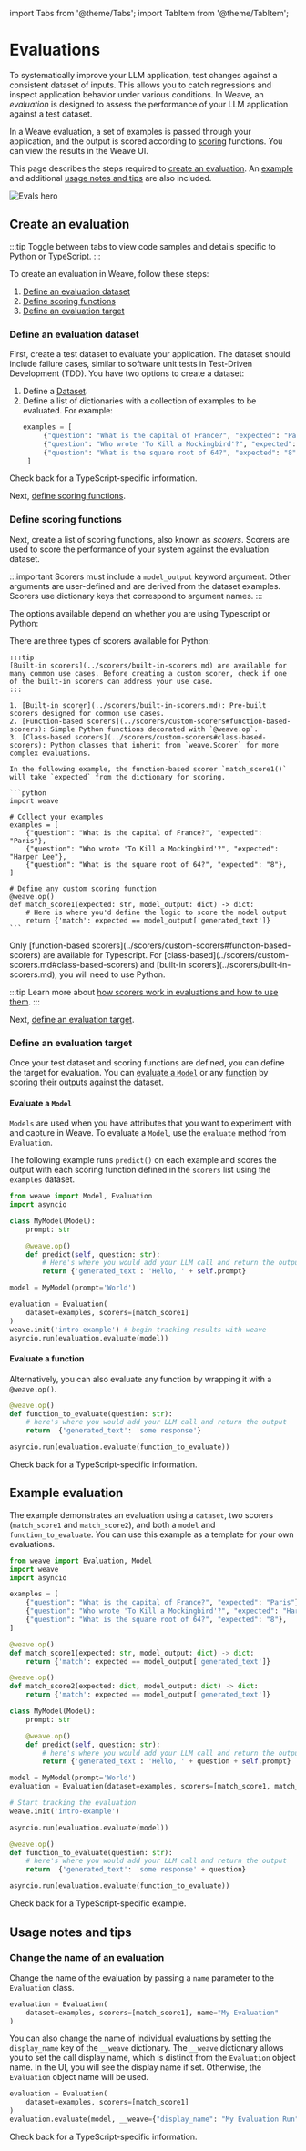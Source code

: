 import Tabs from '@theme/Tabs';
import TabItem from '@theme/TabItem';

# Evaluations

To systematically improve your LLM application, test changes against a consistent dataset of inputs. This allows you to catch regressions and inspect application behavior under various conditions. In Weave, an _evaluation_ is designed to assess the performance of your LLM application against a test dataset.

In a Weave evaluation, a set of examples is passed through your application, and the output is scored according to [scoring](../scorers/scorers-overview.md) functions. You can view the results in the Weave UI.

This page describes the steps required to [create an evaluation](#create-an-evaluation). An [example](#example-evaluation) and additional [usage notes and tips](#usage-notes-and-tips) are also included.

![Evals hero](../../../static/img/evals-hero.png)

## Create an evaluation

:::tip
Toggle between tabs to view code samples and details specific to Python or TypeScript.
:::

To create an evaluation in Weave, follow these steps:

1. [Define an evaluation dataset](#define-an-evaluation-dataset)
2. [Define scoring functions](#define-scoring-functions)
3. [Define an evaluation target](#define-an-evaluation-target)

### Define an evaluation dataset

<Tabs groupId="programming-language">
  <TabItem value="python" label="Python" default>

First, create a test dataset to evaluate your application. The dataset should include failure cases, similar to software unit tests in Test-Driven Development (TDD). You have two options to create a dataset:

1. Define a [Dataset](/guides/core-types/datasets).
2. Define a list of dictionaries with a collection of examples to be evaluated. For example:
   ```python
   examples = [
        {"question": "What is the capital of France?", "expected": "Paris"},
        {"question": "Who wrote 'To Kill a Mockingbird'?", "expected": "Harper Lee"},
        {"question": "What is the square root of 64?", "expected": "8"},
    ]
   ```
</TabItem>
  <TabItem value="typescript" label="TypeScript">
     Check back for a TypeScript-specific information.
  </TabItem>
</Tabs>
   

Next, [define scoring functions](#define-scoring-functions).

### Define scoring functions

Next, create a list of scoring functions, also known as _scorers_. Scorers are used to score the performance of your system against the evaluation dataset. 

:::important
Scorers must include a `model_output` keyword argument. Other arguments are user-defined and are derived from the dataset examples. Scorers use dictionary keys that correspond to argument names.
:::

The options available depend on whether you are using Typescript or Python:

<Tabs groupId="programming-language">
  <TabItem value="python" label="Python" default>
  There are three types of scorers available for Python:

    :::tip
    [Built-in scorers](../scorers/built-in-scorers.md) are available for many common use cases. Before creating a custom scorer, check if one of the built-in scorers can address your use case.
    :::

    1. [Built-in scorer](../scorers/built-in-scorers.md): Pre-built scorers designed for common use cases.
    2. [Function-based scorers](../scorers/custom-scorers#function-based-scorers): Simple Python functions decorated with `@weave.op`.
    3. [Class-based scorers](../scorers/custom-scorers#class-based-scorers): Python classes that inherit from `weave.Scorer` for more complex evaluations.

    In the following example, the function-based scorer `match_score1()` will take `expected` from the dictionary for scoring.

    ```python
    import weave

    # Collect your examples
    examples = [
        {"question": "What is the capital of France?", "expected": "Paris"},
        {"question": "Who wrote 'To Kill a Mockingbird'?", "expected": "Harper Lee"},
        {"question": "What is the square root of 64?", "expected": "8"},
    ]

    # Define any custom scoring function
    @weave.op()
    def match_score1(expected: str, model_output: dict) -> dict:
        # Here is where you'd define the logic to score the model output
        return {'match': expected == model_output['generated_text']}
    ```

  </TabItem>
  <TabItem value="typescript" label="TypeScript">
     Only [function-based scorers](../scorers/custom-scorers#function-based-scorers) are available for Typescript. For [class-based](../scorers/custom-scorers.md#class-based-scorers) and [built-in scorers](../scorers/built-in-scorers.md), you will need to use Python.
  </TabItem>
</Tabs>

:::tip
Learn more about [how scorers work in evaluations and how to use them](../scorers/scorers-overview.md). 
:::

Next, [define an evaluation target](#define-an-evaluation-target).

### Define an evaluation target

<Tabs groupId="programming-language">
  <TabItem value="python" label="Python" default>

Once your test dataset and scoring functions are defined, you can define the target for evaluation. You can [evaluate a `Model`](#evaluate-a-model) or any [function](#evaluate-a-function) by scoring their outputs against the dataset.

#### Evaluate a `Model` 

`Models` are used when you have attributes that you want to experiment with and capture in Weave.
To evaluate a `Model`, use the `evaluate` method from `Evaluation`. 

The following example runs `predict()` on each example and scores the output with each scoring function defined in the `scorers` list using the `examples` dataset.

```python
from weave import Model, Evaluation
import asyncio

class MyModel(Model):
    prompt: str

    @weave.op()
    def predict(self, question: str):
        # Here's where you would add your LLM call and return the output
        return {'generated_text': 'Hello, ' + self.prompt}

model = MyModel(prompt='World')

evaluation = Evaluation(
    dataset=examples, scorers=[match_score1]
)
weave.init('intro-example') # begin tracking results with weave
asyncio.run(evaluation.evaluate(model))
```

#### Evaluate a function 

Alternatively, you can also evaluate any function by wrapping it with a `@weave.op()`.

```python
@weave.op()
def function_to_evaluate(question: str):
    # here's where you would add your LLM call and return the output
    return  {'generated_text': 'some response'}

asyncio.run(evaluation.evaluate(function_to_evaluate))
```
</TabItem>
  <TabItem value="typescript" label="TypeScript">
     Check back for a TypeScript-specific information.
  </TabItem>
</Tabs>

## Example evaluation

<Tabs groupId="programming-language">
  <TabItem value="python" label="Python" default>

The example demonstrates an evaluation using a `dataset`, two scorers (`match_score1` and `match_score2`), and both a `model` and `function_to_evaluate`. You can use this example as a template for your own evaluations.

```python
from weave import Evaluation, Model
import weave
import asyncio

examples = [
    {"question": "What is the capital of France?", "expected": "Paris"},
    {"question": "Who wrote 'To Kill a Mockingbird'?", "expected": "Harper Lee"},
    {"question": "What is the square root of 64?", "expected": "8"},
]

@weave.op()
def match_score1(expected: str, model_output: dict) -> dict:
    return {'match': expected == model_output['generated_text']}

@weave.op()
def match_score2(expected: dict, model_output: dict) -> dict:
    return {'match': expected == model_output['generated_text']}

class MyModel(Model):
    prompt: str

    @weave.op()
    def predict(self, question: str):
        # here's where you would add your LLM call and return the output
        return {'generated_text': 'Hello, ' + question + self.prompt}

model = MyModel(prompt='World')
evaluation = Evaluation(dataset=examples, scorers=[match_score1, match_score2])

# Start tracking the evaluation
weave.init('intro-example')

asyncio.run(evaluation.evaluate(model))

@weave.op()
def function_to_evaluate(question: str):
    # here's where you would add your LLM call and return the output
    return  {'generated_text': 'some response' + question}

asyncio.run(evaluation.evaluate(function_to_evaluate))
```
</TabItem>
  <TabItem value="typescript" label="TypeScript">
     Check back for a TypeScript-specific example.
  </TabItem>
</Tabs>



## Usage notes and tips

<Tabs groupId="programming-language">
  <TabItem value="python" label="Python" default>

### Change the name of an evaluation

Change the name of the evaluation by passing a `name` parameter to the `Evaluation` class.

```python
evaluation = Evaluation(
    dataset=examples, scorers=[match_score1], name="My Evaluation"
)
```

You can also change the name of individual evaluations by setting the `display_name` key of the `__weave` dictionary. The `__weave` dictionary allows you to set the call display name, which is distinct from the `Evaluation` object name. In the UI, you will see the display name if set. Otherwise, the `Evaluation` object name will be used.

```python
evaluation = Evaluation(
    dataset=examples, scorers=[match_score1]
)
evaluation.evaluate(model, __weave={"display_name": "My Evaluation Run"})
```
</TabItem>
  <TabItem value="typescript" label="TypeScript">
     Check back for a TypeScript-specific information.
  </TabItem>
</Tabs>